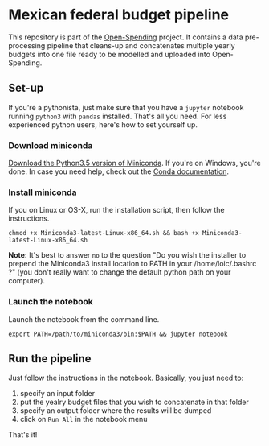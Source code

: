 # Mexican federal budget pipeline

This repository is part of the [Open-Spending](http://next.openspending.org) project. It contains a data pre-processing pipeline that cleans-up and concatenates multiple yearly budgets into one file ready to be modelled and uploaded into Open-Spending.

## Set-up

If you're a pythonista, just make sure that you have a `jupyter` notebook running `python3` with `pandas` installed. That's all you need. For less experienced python users, here's how to set yourself up.

### Download miniconda

[Download the Python3.5 version of Miniconda](http://conda.pydata.org/miniconda.html). If you're on Windows, you're done. In case you need help, check out the [Conda documentation](http://conda.pydata.org/docs/install/quick.html).

### Install miniconda

If you on Linux or OS-X, run the installation script, then follow the instructions.

```
chmod +x Miniconda3-latest-Linux-x86_64.sh && bash +x Miniconda3-latest-Linux-x86_64.sh 
```

__Note:__ It's best to answer `no` to the question "Do you wish the installer to prepend the Miniconda3 install location
to PATH in your /home/loic/.bashrc ?" (you don't really want to change the default python path on your computer).

### Launch the notebook

Launch the notebook from the command line. 

```
export PATH=/path/to/miniconda3/bin:$PATH && jupyter notebook
```

## Run the pipeline

Just follow the instructions in the notebook. Basically, you just need to:

1. specify an input folder
2. put the yealry budget files that you wish to concatenate in that folder
3. specify an output folder where the results will be dumped
4. click on `Run All` in the notebook menu

That's it!
